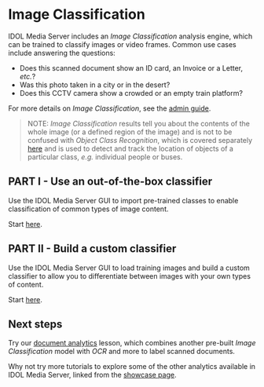 # Image Classification

IDOL Media Server includes an *Image Classification* analysis engine, which can be trained to classify images or video frames.  Common use cases include answering the questions:

- Does this scanned document show an ID card, an Invoice or a Letter, *etc.*?
- Was this photo taken in a city or in the desert?
- Does this CCTV camera show a crowded or an empty train platform?

For more details on *Image Classification*, see the [admin guide](https://www.microfocus.com/documentation/idol/IDOL_23_4/MediaServer_23.4_Documentation/Help/Content/Operations/Analyze/ImageClass.htm).

> NOTE: *Image Classification* results tell you about the contents of the whole image (or a defined region of the image) and is not to be confused with *Object Class Recognition*, which is covered separately [here](../object-class-recognition/README.md) and is used to detect and track the location of objects of a particular class, *e.g.* individual people or buses.

## PART I - Use an out-of-the-box classifier

Use the IDOL Media Server GUI to import pre-trained classes to enable classification of common types of image content.

Start [here](PART_I.md).

## PART II - Build a custom classifier

Use the IDOL Media Server GUI to load training images and build a custom classifier to allow you to differentiate between images with your own types of content.

Start [here](PART_II.md).

## Next steps

Try our [document analytics](../optical-character-recognition/PART_II.md) lesson, which combines another pre-built *Image Classification* model with *OCR* and more to label scanned documents.

Why not try more tutorials to explore some of the other analytics available in IDOL Media Server, linked from the [showcase page](../README.md).
